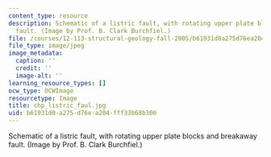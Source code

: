 ```yaml
---
content_type: resource
description: Schematic of a listric fault, with rotating upper plate blocks and breakaway
  fault. (Image by Prof. B. Clark Burchfiel.)
file: /courses/12-113-structural-geology-fall-2005/b61931d0a275d76ea204fff33b68b300_chp_listric_faul.jpg
file_type: image/jpeg
image_metadata:
  caption: ''
  credit: ''
  image-alt: ''
learning_resource_types: []
ocw_type: OCWImage
resourcetype: Image
title: chp_listric_faul.jpg
uid: b61931d0-a275-d76e-a204-fff33b68b300
---
```

Schematic of a listric fault, with rotating upper plate blocks and breakaway fault. (Image by Prof. B. Clark Burchfiel.)

